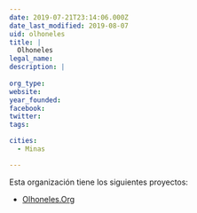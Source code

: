 ```yaml
---
date: 2019-07-21T23:14:06.000Z
date_last_modified: 2019-08-07
uid: olhoneles
title: |
  Olhoneles
legal_name: 
description: |
  
org_type: 
website: 
year_founded: 
facebook: 
twitter: 
tags:

cities: 
  - Minas

---
```


Esta organización tiene los siguientes proyectos:

- [Olhoneles.Org](/proyectos/olhoneles-org)
